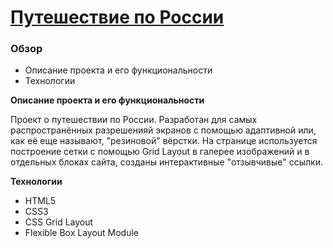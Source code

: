# [Путешествие по России](https://mokhinsam.github.io/russian-travel/index.html)

### Обзор
* Описание проекта и его функциональности
* Технологии


**Описание проекта и его функциональности**

Проект о путешествии по России.
Разработан для самых распространённых разрешенияй экранов с помощью адаптивной или, как её еще называют, "резиновой" вёрстки. На странице используется построение сетки с помощью Grid Layout в галерее изображений и в отдельных блоках сайта, созданы интерактивные "отзывчивые" ссылки.


**Технологии**

* HTML5
* CSS3
* CSS Grid Layout
* Flexible Box Layout Module
